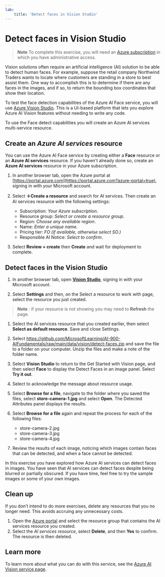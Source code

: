 ```yaml
---
lab:
    title: 'Detect faces in Vision Studio​'
---
```


# Detect faces in Vision Studio

> **Note**
> To complete this exercise, you will need an [Azure subscription](https://azure.microsoft.com/free?azure-portal=true) in which you have administrative access.

Vision solutions often require an artificial intelligence (AI) solution to be able to detect human faces. For example, suppose the retail company Northwind Traders wants to locate where customers are standing in a store to best assist them. One way to accomplish this is to determine if there are any faces in the images, and if so, to return the bounding box coordinates that show their location. 

To test the face detection capabilities of the Azure AI Face service, you will use [Azure Vision Studio](https://portal.vision.cognitive.azure.com/). This is a UI-based platform that lets you explore Azure AI Vision features without needing to write any code.

To use the Face detect capabilities you will create an Azure AI services multi-service resource. 

## Create an *Azure AI services* resource
You can use the Azure AI Face service by creating either a **Face** resource or an **Azure AI services** resource. If you haven't already done so, create an **Azure AI services** resource in your Azure subscription.

1. In another browser tab, open the Azure portal at [https://portal.azure.com](https://portal.azure.com?azure-portal=true), signing in with your Microsoft account.

1. Select **&#65291;Create a resource** and search for AI services. Then create an AI services resource with the following settings:
    - Subscription: *Your Azure subscription*.
    - Resource group: *Select or create a resource group*. 
    - Region: *Choose any available region*.
    - Name: *Enter a unique name.*
    - Pricing tier: *FO (if available, otherwise select SO.)*
    - Responsible AI Notice: *Select to confirm*.

1. Select **Review + create** then **Create** and wait for deployment to complete. 

## Detect faces in the Vision Studio

1. In another browser tab, open [**Vision Studio**](https://portal.vision.cognitive.azure.com?azure-portal=true), signing in with your Microsoft account.

1. Select **Settings** and then, on the Select a resource to work with page, select the resource you just created.  

> **Note** : if your resource is not showing you may need to **Refresh** the page. 

1. Select the AI services resource that you created earlier, then select **Select as default resource**. Save and close Settings. 

1. Select https://github.com/MicrosoftLearning/AI-900-AIFundamentals/raw/main/data/vision/detect-faces.zip and save the file to a folder on your computer. Unzip the files and make a note of the folder name.

1. Select **Vision Studio** to return to the Get Started with Vision page, and then select **Face** to display the Detect Faces in an image panel. Select **Try it out**.

1. Select to acknowledge the message about resource usage. 

1. Select **Browse for a file**, navigate to the folder where you saved the files, select **store-camera-1.jpg** and select **Open**. The Detected Attributes panel displays the results. 

1. Select **Browse for a file** again and repeat the process for each of the following files:
    - store-camera-2.jpg
    - store-camera-3.jpg 
    - store-camera-4.jpg 

1. Review the results of each image, noticing which images contain faces that can be detected, and when a face cannot be detected. 

In this exercise you have explored how Azure AI services can detect faces in images. You have seen that AI services can detect faces despite being blurred or partially obscured. If you have time, feel free to try the sample images or some of your own images.

## Clean up

If you don’t intend to do more exercises, delete any resources that you no longer need. This avoids accruing any unnecessary costs.
1. Open the [Azure portal](https://portal.azure.com) and select the resource group that contains the AI services resource you created. 
1. Select the *AI services resource*, select **Delete**, and then **Yes** to confirm. The resource is then deleted. 

## Learn more

To learn more about what you can do with this service, see the [Azure AI Vision service page](https://azure.microsoft.com/products/ai-services/ai-vision/).
